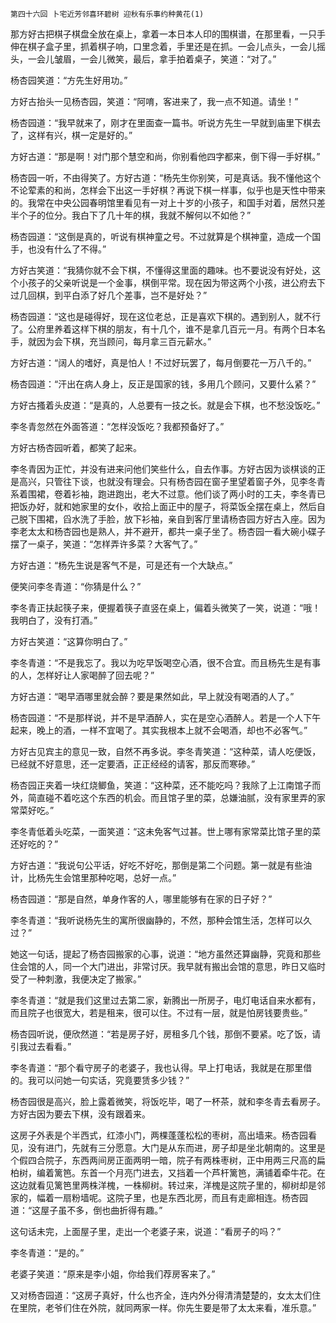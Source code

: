     第四十六回 卜宅近芳邻喜环碧树 迎秋有乐事约种黄花(1) 

   那方好古把棋子棋盘全放在桌上，拿着一本日本人印的围棋谱，在那里看，一只手伸在棋子盒子里，抓着棋子响，口里念着，手里还是在抓。一会儿点头，一会儿摇头，一会儿皱眉，一会儿微笑，最后，拿手拍着桌子，笑道：“对了。”

   杨杏园笑道：“方先生好用功。”

   方好古抬头一见杨杏园，笑道：“阿唷，客进来了，我一点不知道。请坐！”

   杨杏园道：“我早就来了，刚才在里面查一篇书。听说方先生一早就到庙里下棋去了，这样有兴，棋一定是好的。”

   方好古道：“那是啊！对门那个慧空和尚，你别看他四字都来，倒下得一手好棋。”

   杨杏园一听，不由得笑了。方好古道：“杨先生你别笑，可是真话。我不懂他这个不论荤素的和尚，怎样会下出这一手好棋？再说下棋一样事，似乎也是天性中带来的。我常在中央公园春明馆里看见有一对上十岁的小孩子，和国手对着，居然只差半个子的位分。我白下了几十年的棋，我就不解何以不如他？”

   杨杏园道：“这倒是真的，听说有棋神童之号。不过就算是个棋神童，造成一个国手，也没有什么了不得。”

   方好古笑道：“我猜你就不会下棋，不懂得这里面的趣味。也不要说没有好处，这个小孩子的父亲听说是一个金事，棋倒平常。现在因为带这两个小孩，进公府去下过几回棋，到平白添了好几个差事，岂不是好处？”

   杨杏园道：“这也是碰得好，现在这位老总，正是喜欢下棋的。遇到别人，就不行了。公府里养着这样下棋的朋友，有十几个，谁不是拿几百元一月。有两个日本名手，就因为会下棋，充当顾问，每月拿三百元薪水。”

   方好古道：“阔人的嗜好，真是怕人！不过好玩罢了，每月倒要花一万八千的。”

   杨杏园道：“汗出在病人身上，反正是国家的钱，多用几个顾问，又要什么紧？”

   方好古搔着头皮道：“是真的，人总要有一技之长。就是会下棋，也不愁没饭吃。”

   李冬青忽然在外面答道：“怎样没饭吃？我都预备好了。”

   方好古杨杏园听着，都笑了起来。

   李冬青因为正忙，并没有进来问他们笑些什么，自去作事。方好古因为谈棋谈的正是高兴，只管往下谈，也就没有理会。只有杨杏园在窗子里望着窗子外，见李冬青系着围裙，卷着衫袖，跑进跑出，老大不过意。他们谈了两小时的工夫，李冬青已把饭办好，就和她家里的女仆，收拾上面正中的屋子，将菜饭全摆在桌上，然后自己脱下围裙，舀水洗了手脸，放下衫袖，亲自到客厅里请杨杏园方好古入座。因为李老太太和杨杏园也是熟人，并不避开，都共一桌子坐了。杨杏园一看大碗小碟子摆了一桌子，笑道：“怎样弄许多菜？大客气了。”

   方好古道：“杨先生说是客气不是，可是还有一个大缺点。”

   便笑问李冬青道：“你猜是什么？”

   李冬青正扶起筷子来，便握着筷子直竖在桌上，偏着头微笑了一笑，说道：“哦！我明白了，没有打酒。”

   方好古笑道：“这算你明白了。”

   李冬青道：“不是我忘了。我以为吃早饭喝空心酒，很不合宜。而且杨先生是有事的人，怎样好让人家喝醉了回去呢？”

   方好古道：“喝早酒哪里就会醉？要是果然如此，早上就没有喝酒的人了。”

   杨杏园道：“不是那样说，并不是早酒醉人，实在是空心酒醉人。若是一个人下午起来，晚上的酒，一样不宜喝了。其实我根本上就不会喝酒，却也不必客气。”

   方好古见宾主的意见一致，自然不再多说。李冬青笑道：“这种菜，请人吃便饭，已经就不好意思，还一定要酒，正正经经的请客，那反而寒碜。”

   杨杏园正夹着一块红烧鲫鱼，笑道：“这种菜，还不能吃吗？我除了上江南馆子而外，简直碰不着吃这个东西的机会。而且馆子里的菜，总嫌油腻，没有家里弄的家常菜好吃。”

   李冬青低着头吃菜，一面笑道：“这未免客气过甚。世上哪有家常菜比馆子里的菜还好吃的？”

   方好古道：“我说句公平话，好吃不好吃，那倒是第二个问题。第一就是有些油计，比杨先生会馆里那种吃喝，总好一点。”

   杨杏园道：“那是自然，单身作客的人，哪里能够有在家的日子好？”

   李冬青道：“我听说杨先生的寓所很幽静的，不然，那种会馆生活，怎样可以久过？”

   她这一句话，提起了杨杏园搬家的心事，说道：“地方虽然还算幽静，究竟和那些住会馆的人，同一个大门进出，非常讨厌。我早就有搬出会馆的意思，昨日又临时受了一种刺激，我便决定了搬家。”

   李冬青道：“就是我们这里过去第二家，新腾出一所房子，电灯电话自来水都有，而且院子也很宽大，若是租来，很可以住。不过有一层，就是怕房钱要贵些。”

   杨杏园听说，便欣然道：“若是房子好，房租多几个钱，那倒不要紧。吃了饭，请引我过去看看。”

   李冬青道：“那个看守房子的老婆子，我也认得。早上打电话，我就是在那里借的。我可以问她一句实话，究竟要赁多少钱？”

   杨杏园很是高兴，脸上露着微笑，将饭吃毕，喝了一杯茶，就和李冬青去看房子。方好古因为要去下棋，没有跟着来。

   这房子外表是个半西式，红漆小门，两棵蓬蓬松松的枣树，高出墙来。杨杏园看见，没有进门，先就有三分愿意。大门是从东而进，房子却是坐北朝南的。这里是个假四合院子，东西两间房正面两明一暗，院子有两株枣树，正中用两三尺高的扁柏树，编着篱笆。东首一个月亮门进去，又挡着一个芦杆篱笆，满铺着牵牛花。在这边就看见篱笆里两株洋槐，一株柳树。转过来，洋槐是这院子里的，柳树却是邻家的，幅着一扇粉墙呢。这院子里，也是东西北房，而且有走廊相连。杨杏园道：“这屋子虽不多，倒也曲折得有趣。”

   这句话未完，上面屋子里，走出一个老婆子来，说道：“看房子的吗？”

   李冬青道：“是的。”

   老婆子笑道：“原来是李小姐，你给我们荐房客来了。”

   又对杨杏园道：“这房子真好，什么也齐全，连内外分得清清楚楚的，女太太们住在里院，老爷们住在外院，就同两家一样。你先生要是带了太太来看，准乐意。”

